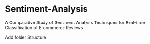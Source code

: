 # Sentiment-Analysis

A Comparative Study of Sentiment Analysis Techniques for Real-time Classification of E-commerce Reviews

Add folder Structure
